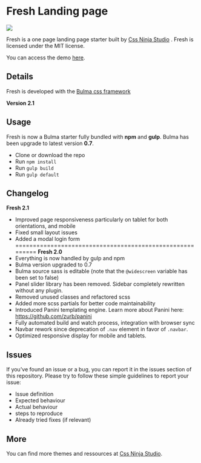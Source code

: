 # Fresh Landing page
![](https://cssninja.io/storage/app/media/external/fresh/fresh-hero-ui8.png)

Fresh is a one page landing page starter built by [Css Ninja Studio](https://cssninja.io) . Fresh is licensed under the MIT license.

You can access the demo [here](https://cssninjastudio.github.io./).

## Details

Fresh is developed with the [Bulma css framework](https://bulma.io)

**Version 2.1**

## Usage
Fresh is now a Bulma starter fully bundled with **npm** and **gulp**. Bulma has been upgrade to latest version **0.7**.

* Clone or download the repo
* Run `npm install`
* Run `gulp build`
* Run `gulp default`

## Changelog

**Fresh 2.1**
* Improved page responsiveness particularly on tablet for both orientations, and mobile
* Fixed small layout issues
* Added a modal login form
=========================================================
**Fresh 2.0**
* Everything is now handled by gulp and npm
* Bulma version upgraded to 0.7
* Bulma source sass is editable (note that the `@widescreen` variable has been set to false)
* Panel slider library has been removed. Sidebar completely rewritten without any plugin.
* Removed unused classes and refactored scss
* Added more scss partials for better code maintainability
* Introduced Panini templating engine. Learn more about Panini here: https://github.com/zurb/panini
* Fully automated build and watch process, integration with browser sync
* Navbar rework since deprecation of `.nav` element in favor of `.navbar`.
* Optimized responsive display for mobile and tablets.

## Issues

If you've found an issue or a bug, you can report it in the issues section of this repository. Please try to follow these simple guidelines to report your issue:

* Issue definition
* Expected behaviour
* Actual behaviour
* steps to reproduce
* Already tried fixes (if relevant)

## More

You can find more themes and ressources at  [Css Ninja Studio](https://cssninja.io).
